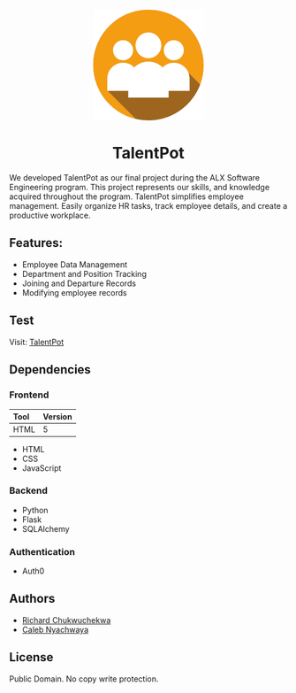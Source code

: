 <div align="center">

![TalentPot Logo](/web_flask/static/images/TalentPot%20-%20blog.png)

# TalentPot

</div>

We developed TalentPot as our final project during the ALX Software Engineering program. This project represents our skills, and knowledge acquired throughout the program.
TalentPot simplifies employee management. Easily organize HR tasks, track employee details, and create a productive workplace.

## Features:

- Employee Data Management
- Department and Position Tracking
- Joining and Departure Records
- Modifying employee records

## Test

Visit: [TalentPot](http://www.talentpot.calebcodes.tech/)

## Dependencies

### Frontend

| Tool | Version |
| :--- | :------ |
| HTML | 5       |

- HTML
- CSS
- JavaScript

### Backend

- Python
- Flask
- SQLAlchemy

### Authentication

- Auth0

## Authors

- [Richard Chukwuchekwa](https://github.com/Chekwasy)
- [Caleb Nyachwaya](https://github.com/CalebNyachwaya)

## License

Public Domain. No copy write protection.
